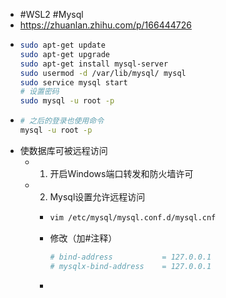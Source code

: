 - #WSL2 #Mysql
- https://zhuanlan.zhihu.com/p/166444726
- ```bash
  sudo apt-get update
  sudo apt-get upgrade
  sudo apt-get install mysql-server
  sudo usermod -d /var/lib/mysql/ mysql
  sudo service mysql start
  # 设置密码
  sudo mysql -u root -p
  ```
- ```bash
  # 之后的登录也使用命令
  mysql -u root -p
  ```
- 使数据库可被远程访问
	- 1. 开启Windows端口转发和防火墙许可
	- 2. Mysql设置允许远程访问
		- ```bash
		  vim /etc/mysql/mysql.conf.d/mysql.cnf
		  ```
		- 修改（加#注释）
		  ```bash
		  # bind-address           = 127.0.0.1
		  # mysqlx-bind-address    = 127.0.0.1
		  ```
		-
